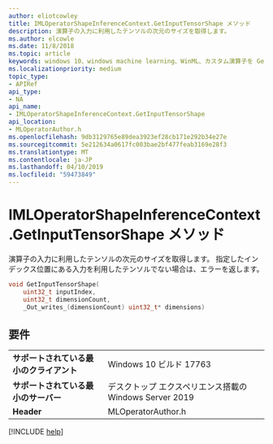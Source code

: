```yaml
---
author: eliotcowley
title: IMLOperatorShapeInferenceContext.GetInputTensorShape メソッド
description: 演算子の入力に利用したテンソルの次元のサイズを取得します。
ms.author: elcowle
ms.date: 11/8/2018
ms.topic: article
keywords: windows 10、windows machine learning、WinML、カスタム演算子を GetInputTensorShape
ms.localizationpriority: medium
topic_type:
- APIRef
api_type:
- NA
api_name:
- IMLOperatorShapeInferenceContext.GetInputTensorShape
api_location:
- MLOperatorAuthor.h
ms.openlocfilehash: 9db3129765e89dea3923ef28cb171e292b34e27e
ms.sourcegitcommit: 5e212634a0617fc003bae2bf477feab3169e28f3
ms.translationtype: MT
ms.contentlocale: ja-JP
ms.lasthandoff: 04/10/2019
ms.locfileid: "59473849"
---
```

# <a name="imloperatorshapeinferencecontextgetinputtensorshape-method"></a>IMLOperatorShapeInferenceContext.GetInputTensorShape メソッド

演算子の入力に利用したテンソルの次元のサイズを取得します。 指定したインデックス位置にある入力を利用したテンソルでない場合は、エラーを返します。

```cpp
void GetInputTensorShape(
    uint32_t inputIndex,
    uint32_t dimensionCount,
    _Out_writes_(dimensionCount) uint32_t* dimensions)
```

## <a name="requirements"></a>要件

| | |
|-|-|
| **サポートされている最小のクライアント** | Windows 10 ビルド 17763 |
| **サポートされている最小のサーバー** | デスクトップ エクスペリエンス搭載の Windows Server 2019 |
| **Header** | MLOperatorAuthor.h |

[!INCLUDE [help](../includes/get-help.md)]
